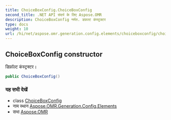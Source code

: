 ```yaml
---
title: ChoiceBoxConfig.ChoiceBoxConfig
second_title: .NET API संदर्भ के लिए Aspose.OMR
description: ChoiceBoxConfig नर्मत. डफ़ल्ट कंस्ट्रक्टर
type: docs
weight: 10
url: /hi/net/aspose.omr.generation.config.elements/choiceboxconfig/choiceboxconfig/
---
```

## ChoiceBoxConfig constructor

डिफ़ॉल्ट कंस्ट्रक्टर।

```csharp
public ChoiceBoxConfig()
```

### यह सभी देखें

* class [ChoiceBoxConfig](../)
* नाम स्थान [Aspose.OMR.Generation.Config.Elements](../../choiceboxconfig/)
* सभा [Aspose.OMR](../../../)


